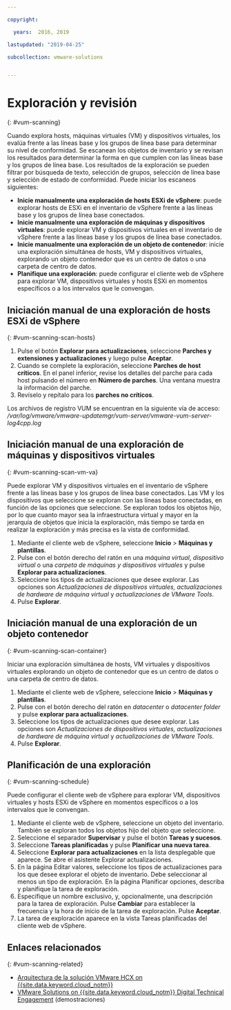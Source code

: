 ```yaml
---

copyright:

  years:  2016, 2019

lastupdated: "2019-04-25"

subcollection: vmware-solutions


---
```


# Exploración y revisión
{: #vum-scanning}

Cuando explora hosts, máquinas virtuales (VM) y dispositivos virtuales, los evalúa frente a las líneas base y los grupos de línea base para determinar su nivel de conformidad. Se escanean los objetos de inventario y se revisan los resultados para determinar la forma en que cumplen con las líneas base y los grupos de línea base. Los resultados de la exploración se pueden filtrar por búsqueda de texto, selección de grupos, selección de línea base y selección de estado de conformidad. Puede iniciar los escaneos siguientes:
*	**Inicie manualmente una exploración de hosts ESXi de vSphere**: puede explorar hosts de ESXi en el inventario de vSphere frente a las líneas base y los grupos de línea base conectados.
*	**Inicie manualmente una exploración de máquinas y dispositivos virtuales**: puede explorar VM y dispositivos virtuales en el inventario de vSphere frente a las líneas base y los grupos de línea base conectados.
*	**Inicie manualmente una exploración de un objeto de contenedor**: inicie una exploración simultánea de hosts, VM y dispositivos virtuales, explorando un objeto contenedor que es un centro de datos o una carpeta de centro de datos.
*	**Planifique una exploración**: puede configurar el cliente web de vSphere para explorar VM, dispositivos virtuales y hosts ESXi en momentos específicos o a los intervalos que le convengan.

## Iniciación manual de una exploración de hosts ESXi de vSphere
{: #vum-scanning-scan-hosts}

1. Pulse el botón **Explorar para actualizaciones**, seleccione **Parches y extensiones y actualizaciones** y luego pulse **Aceptar**.
2. Cuando se complete la exploración, seleccione **Parches de host críticos**. En el panel inferior, revise los detalles del parche para cada host pulsando el número en **Número de parches**. Una ventana muestra la información del parche.
3. Revíselo y repítalo para los **parches no críticos**.

  Los archivos de registro VUM se encuentran en la siguiente vía de acceso: _/var/log/vmware/vmware-updatemgr/vum-server/vmware-vum-server-log4cpp.log_

## Iniciación manual de una exploración de máquinas y dispositivos virtuales
{: #vum-scanning-scan-vm-va}

Puede explorar VM y dispositivos virtuales en el inventario de vSphere frente a las líneas base y los grupos de línea base conectados. Las VM y los dispositivos que seleccione se exploran con las líneas base conectadas, en función de las opciones que seleccione. Se exploran todos los objetos hijo, por lo que cuanto mayor sea la infraestructura virtual y mayor en la jerarquía de objetos que inicia la exploración, más tiempo se tarda en realizar la exploración y más precisa es la vista de conformidad.

1.	Mediante el cliente web de vSphere, seleccione **Inicio** > **Máquinas y plantillas**.
2.	Pulse con el botón derecho del ratón en una _máquina virtual_, _dispositivo virtual_ o una _carpeta de máquinas y dispositivos virtuales_ y pulse **Explorar para actualizaciones**.
3.	Seleccione los tipos de actualizaciones que desee explorar. Las opciones son _Actualizaciones de dispositivos virtuales, actualizaciones de hardware de máquina virtual_ y _actualizaciones de VMware Tools_.
4.	Pulse **Explorar**.

##	Iniciación manual de una exploración de un objeto contenedor
{: #vum-scanning-scan-container}

Iniciar una exploración simultánea de hosts, VM virtuales y dispositivos virtuales explorando un objeto de contenedor que es un centro de datos o una carpeta de centro de datos.
1.	Mediante el cliente web de vSphere, seleccione **Inicio** > **Máquinas y plantillas**.
2.	Pulse con el botón derecho del ratón en _datacenter_ o _datacenter folder_ y pulse **explorar para actualizaciones**.
3.	Seleccione los tipos de actualizaciones que desee explorar. Las opciones son _Actualizaciones de dispositivos virtuales, actualizaciones de hardware de máquina virtual_ y _actualizaciones de VMware Tools_.
4.	Pulse **Explorar**.

##	Planificación de una exploración
{: #vum-scanning-schedule}

Puede configurar el cliente web de vSphere para explorar VM, dispositivos virtuales y hosts ESXi de vSphere en momentos específicos o a los intervalos que le convengan.

1.	Mediante el cliente web de vSphere, seleccione un objeto del inventario. También se exploran todos los objetos hijo del objeto que seleccione.
2.	Seleccione el separador **Supervisar** y pulse el botón **Tareas y sucesos**.
3.	Seleccione **Tareas planificadas** y pulse **Planificar una nueva tarea**.
4.	Seleccione **Explorar para actualizaciones** en la lista desplegable que aparece. Se abre el asistente Explorar actualizaciones.
5.	En la página Editar valores, seleccione los tipos de actualizaciones para los que desee explorar el objeto de inventario. Debe seleccionar al menos un tipo de exploración. En la página Planificar opciones, describa y planifique la tarea de exploración.
6.	Especifique un nombre exclusivo, y, opcionalmente, una descripción para la tarea de exploración. Pulse **Cambiar** para establecer la frecuencia y la hora de inicio de la tarea de exploración. Pulse **Aceptar**.
7.	La tarea de exploración aparece en la vista Tareas planificadas del cliente web de vSphere.

## Enlaces relacionados
{: #vum-scanning-related}

* [Arquitectura de la solución VMware HCX on {{site.data.keyword.cloud_notm}}](/docs/services/vmwaresolutions/services?topic=vmware-solutions-hcx-archi-intro#hcx-archi-intro)
* [VMware Solutions on {{site.data.keyword.cloud_notm}} Digital Technical Engagement](https://www.ibm.com/demos/collection/IBM-Cloud-for-VMware-Solutions/) (demostraciones)
